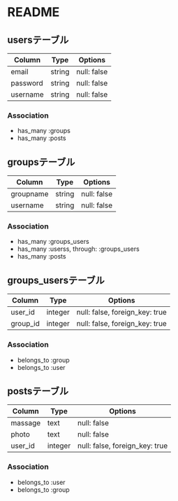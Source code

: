 # README

## usersテーブル
|Column|Type|Options|
|------|----|-------|
|email|string|null: false|
|password|string|null: false|
|username|string|null: false|
### Association
- has_many :groups
- has_many :posts

## groupsテーブル
|Column|Type|Options|
|------|----|-------|
|groupname|string|null: false|
|username|string|null: false|
### Association
- has_many :groups_users
- has_many :userss,  through:  :groups_users
- has_many :posts

## groups_usersテーブル
|Column|Type|Options|
|------|----|-------|
|user_id|integer|null: false, foreign_key: true|
|group_id|integer|null: false, foreign_key: true|
### Association
- belongs_to :group
- belongs_to :user

## postsテーブル
|Column|Type|Options|
|------|----|-------|
|massage|text|null: false|
|photo|text|null: false|
|user_id|integer|null: false, foreign_key: true|
### Association
- belongs_to :user
- belongs_to :group







